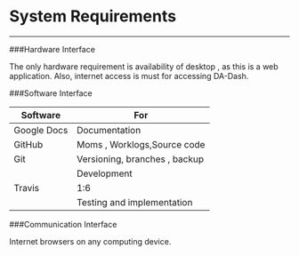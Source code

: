 # System Requirements



---


###Hardware Interface

  The only hardware requirement is availability of desktop , as this is a web application. Also, internet access is must for accessing DA-Dash.
  

###Software Interface

| Software | For |
| -- | -- |
| Google Docs | Documentation |
| GitHub  | Moms , Worklogs,Source code |
| Git  | Versioning, branches , backup |
|  | Development |
| Travis | 1:6 |
|  | Testing and implementation |

###Communication Interface

  Internet browsers on any computing device.
  
